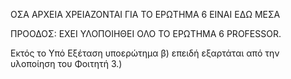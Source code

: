 ΟΣΑ ΑΡΧΕΙΑ ΧΡΕΙΑΖΟΝΤΑΙ ΓΙΑ ΤΟ ΕΡΩΤΗΜΑ 6 ΕΙΝΑΙ ΕΔΩ ΜΕΣΑ

ΠΡΟΟΔΟΣ: ΕΧΕΙ ΥΛΟΠΟΙΗΘΕΙ ΟΛΟ ΤΟ ΕΡΩΤΗΜΑ 6 PROFESSOR.

Εκτός το Υπό Εξέταση υποερώτημα β) επειδή εξαρτάται από την υλοποίηση του Φοιτητή 3.)

